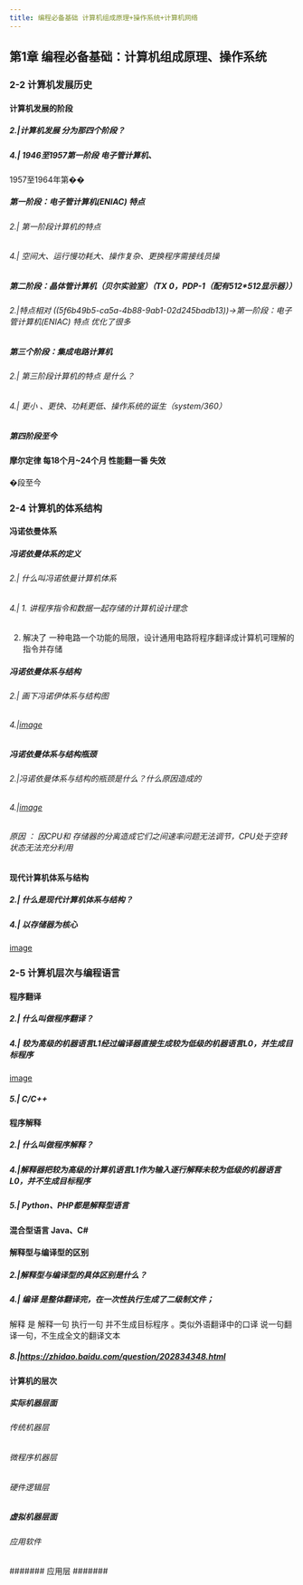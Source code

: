 ```yaml
---
title: 编程必备基础 计算机组成原理+操作系统+计算机网络
---
```


## 第1章 编程必备基础：计算机组成原理、操作系统
### 2-2 计算机发展历史
#### 计算机发展的阶段
##### 2.|计算机发展 分为那四个阶段？
##### 4.| 1946至1957第一阶段 电子管计算机、
1957至1964年第��
##### 第一阶段：电子管计算机(ENIAC) 特点
###### 2.| 第一阶段计算机的特点
###### 4.| 空间大、运行慢功耗大、操作复杂、更换程序需接线员操
##### 第二阶段：晶体管计算机（贝尔实验室）（TX 0，PDP-1（配有512*512显示器））
###### 2.|特点相对 ((5f6b49b5-ca5a-4b88-9ab1-02d245badb13))->第一阶段：电子管计算机(ENIAC) 特点 优化了很多
##### 第三个阶段：集成电路计算机
###### 2.| 第三阶段计算机的特点 是什么？
###### 4.| 更小 、更快、功耗更低、操作系统的诞生（system/360）
##### 第四阶段至今
#### 摩尔定律 每18个月~24个月 性能翻一番 失效
�段至今
### 2-4 计算机的体系结构
#### 冯诺依曼体系
##### 冯诺依曼体系的定义
###### 2.| 什么叫冯诺依曼计算机体系
###### 4.| 1. 讲程序指令和数据一起存储的计算机设计理念
2. 解决了 一种电路一个功能的局限，设计通用电路将程序翻译成计算机可理解的指令并存储
##### 冯诺依曼体系与结构
###### 2.| 画下冯诺伊体系与结构图
###### 4.|[image](http://tuchuang.lifeupnote.com/blog/20200925/MTC9KqkuyIen.png?imageslim)
##### 冯诺依曼体系与结构瓶颈
###### 2.|冯诺依曼体系与结构的瓶颈是什么？什么原因造成的
###### 4.|[image](http://tuchuang.lifeupnote.com/blog/20200925/AmNIi8m260kq.png?imageslim)
###### 原因 ： 因CPU和 存储器的分离造成它们之间速率问题无法调节，CPU处于空转状态无法充分利用
#### 现代计算机体系与结构
##### 2.| 什么是现代计算机体系与结构？
##### 4.| 以存储器为核心
[image](http://tuchuang.lifeupnote.com/blog/20200925/bckwnrMe3aPf.png?imageslim)
### 2-5 计算机层次与编程语言
#### 程序翻译
##### 2.| 什么叫做程序翻译？
##### 4.| 较为高级的机器语言L1经过**编译器**直接生成较为低级的机器语言L0，并生成目标程序
[image](http://tuchuang.lifeupnote.com/blog/20200925/UkRIkPf28c6I.png?imageslim)
##### 5.| C/C++
#### 程序解释
##### 2.| 什么叫做程序解释？
##### 4.|解释器把较为高级的计算机语言L1作为输入逐行解释未较为低级的机器语言L0，并不生成目标程序
##### 5.| Python、PHP都是解释型语言
#### 混合型语言 Java、C#
#### 解释型与编译型的区别
##### 2.|解释型与编译型的具体区别是什么？
##### 4.| 编译 是**整体翻译**完，在**一次性**执行生成了二级制文件；
解释  是 解释一句 执行一句 并不生成目标程序 。类似外语翻译中的口译 说一句翻译一句，不生成全文的翻译文本
##### 8.|<e>https://zhidao.baidu.com/question/202834348.html</e>
#### 计算机的层次
##### 实际机器层面
###### 传统机器层
###### 微程序机器层
###### 硬件逻辑层
##### 虚拟机器层面
###### 应用软件
####### 应用层
#######
